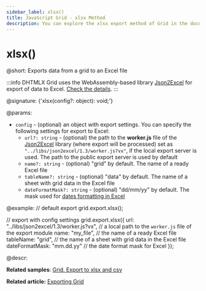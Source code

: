 ```yaml
---
sidebar_label: xlsx()
title: JavaScript Grid - xlsx Method
description: You can explore the xlsx export method of Grid in the documentation of the DHTMLX JavaScript UI library. Browse developer guides and API reference, try out code examples and live demos, and download a free 30-day evaluation version of DHTMLX Suite.
---
```


# xlsx()

@short: Exports data from a grid to an Excel file

:::info
DHTMLX Grid uses the WebAssembly-based library [Json2Excel](https://github.com/dhtmlx/json2excel) for export of data to Excel. [Check the details](grid/usage.md/#exporting-data-to-excel).
:::

@signature: {'xlsx(config?: object): void;'}

@params:
- `config` - (optional) an object with export settings. You can specify the following settings for export to Excel:
    - `url?: string` - (optional) the path to the **worker.js** file of the [Json2Excel](https://github.com/dhtmlx/json2excel) library (where export will be processed) set as `"../libs/json2excel/1.3/worker.js?vx"`, if the local export server is used. The path to the public export server is used by default
    - `name?: string` - (optional) "grid" by default. The name of a ready Excel file
    - `tableName?: string` - (optional) "data" by default. The name of a sheet with grid data in the Excel file
    - `dateFormatMask?: string` - (optional) "dd/mm/yy" by default. The mask used for [dates formatting in Excel](https://support.microsoft.com/en-us/office/format-a-date-the-way-you-want-in-excel-8e10019e-d5d8-47a1-ba95-db95123d273e)

@example:
// default export
grid.export.xlsx();

// export with config settings
grid.export.xlsx({
    url: "../libs/json2excel/1.3/worker.js?vx", // a local path to the `worker.js` file of the export module
    name: "my_file", // the name of a ready Excel file
    tableName: "grid", // the name of a sheet with grid data in the Excel file
    dateFormatMask: "mm.dd.yy" // the date format mask for Excel
});

@descr:

**Related samples**: [Grid. Export to xlsx and csv](https://snippet.dhtmlx.com/58oqij47)

**Related article:** [Exporting Grid](grid/usage.md/#exporting-data-to-excel)